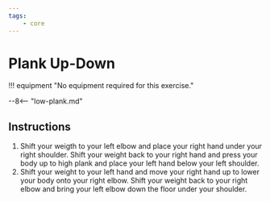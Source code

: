 ```yaml
---
tags:
    - core
---
```


#  Plank Up-Down

!!! equipment "No equipment required for this exercise."

--8<-- "low-plank.md"

## Instructions

1. Shift your weigth to your left elbow and place your right hand under your right shoulder.  Shift your weight back to your right hand and press your body up to high plank and place your left hand below your left shoulder.
2. Shift your weight to your left hand and move your right hand up to lower your body onto your right elbow.  Shift your weight back to your right elbow and bring your left elbow down the floor under your shoulder.
